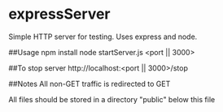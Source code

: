# expressServer
Simple HTTP server for testing. Uses express and node.

##Usage
npm install
node startServer.js <port || 3000>

##To stop server
http://localhost:<port || 3000>/stop

##Notes
All non-GET traffic is redirected to GET

All files should be stored in a directory "public" below this file
